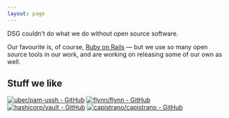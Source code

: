 ```yaml
---
layout: page
---
```


<p class="lead code">DSG couldn&rsquo;t do what we do without open source software.</p>

Our favourite is, of course, [Ruby on Rails](https://rubyonrails.org/) — but we use so many open source tools in our work, and are working on releasing some of our own as well.

## Stuff we like

[![uber/pam-ussh - GitHub](https://gh-card.dev/repos/uber/pam-ussh.svg?fullname=)](https://github.com/uber/pam-ussh)
[![flynn/flynn - GitHub](https://gh-card.dev/repos/flynn/flynn.svg?fullname=)](https://github.com/flynn/flynn)
[![hashicorp/vault - GitHub](https://gh-card.dev/repos/hashicorp/vault.svg?fullname=)](https://github.com/hashicorp/vault)
[![capistrano/capistrano - GitHub](https://gh-card.dev/repos/capistrano/capistrano.svg?fullname=)](https://github.com/capistrano/capistrano)
